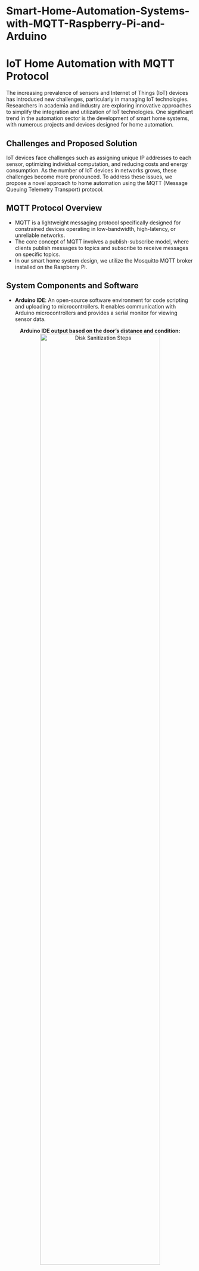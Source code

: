 # Smart-Home-Automation-Systems-with-MQTT-Raspberry-Pi-and-Arduino
# IoT Home Automation with MQTT Protocol

The increasing prevalence of sensors and Internet of Things (IoT) devices has introduced new challenges, particularly in managing IoT technologies. Researchers in academia and industry are exploring innovative approaches to simplify the integration and utilization of IoT technologies. One significant trend in the automation sector is the development of smart home systems, with numerous projects and devices designed for home automation.

## Challenges and Proposed Solution
IoT devices face challenges such as assigning unique IP addresses to each sensor, optimizing individual computation, and reducing costs and energy consumption. As the number of IoT devices in networks grows, these challenges become more pronounced. To address these issues, we propose a novel approach to home automation using the MQTT (Message Queuing Telemetry Transport) protocol.

## MQTT Protocol Overview
- MQTT is a lightweight messaging protocol specifically designed for constrained devices operating in low-bandwidth, high-latency, or unreliable networks.
- The core concept of MQTT involves a publish-subscribe model, where clients publish messages to topics and subscribe to receive messages on specific topics.
- In our smart home system design, we utilize the Mosquitto MQTT broker installed on the Raspberry Pi.

## System Components and Software
- **Arduino IDE**: An open-source software environment for code scripting and uploading to microcontrollers. It enables communication with Arduino microcontrollers and provides a serial monitor for viewing sensor data.
  
<p align="center">
<b>Arduino IDE output based on the door’s distance and condition:</b>  <br />
<img src="https://i.imgur.com/MIkRSEZ.png" height="80%" width="80%" alt="Disk Sanitization Steps"/>
</p>
<br /><br /><br />
<p align="center"><b>Arduino IDE output based on the temperature and light’s condition:</b> <br />
<img src="https://i.imgur.com/Isoijjq.png" height="80%" width="80%" alt="Disk Sanitization Steps"/></p>
<br /><br /><br /> 

- **MQTT Broker (Mosquitto)**: The Mosquitto MQTT broker serves as the central hub for receiving, filtering, and distributing messages between IoT devices and clients. In our system, it runs on the Raspberry Pi.
  
- **Python**: We implement various MQTT protocol features using Python, a high-level general-purpose programming language. Python libraries such as `paho-mqtt`, `tkinter` (for GUI), and `matplotlib` are utilized for developing the subscriber, subscriber dashboard, and control functionalities.
  
<p align="center"><b>Two publishers publishing data simultaneously:</b> <br />
<img src="https://i.imgur.com/KcMVd1v.png" height="80%" width="80%" alt="Disk Sanitization Steps"/></p>
<br /><br /><br /> 
<p align="center"><b>The console output of the subscriber:</b> <br />
<img src="https://i.imgur.com/Bzz9KOp.png" height="80%" width="80%" alt="Disk Sanitization Steps"/></p>
<br /><br /><br /> 

## Interactive Dashboard
We create a custom interactive Graphical User Interface (GUI) using Python to visualize and display real-time data received from publishers via the MQTT broker. The GUI includes two distinct interfaces:
- **Master Subscriber GUI**: Displays data from all subscribed topics.
  
- **Individual Subscriber GUI**: Allows users to select specific topics using toggle buttons for customized data visualization.
<p align="center"><b>Arduino IDE output based on the temperature and light’s condition:</b> <br />
<img src="https://i.imgur.com/DMU4O2n.png" height="80%" width="80%" alt="Disk Sanitization Steps"/></p>
<br /><br /><br /> 

## Technology Integration
The system integrates Arduino microcontrollers for sensor data collection:
- **Ultrasonic Sensor and Buzzer**: Connected to pins 13 and 14 on the first Arduino.
  
- **Light and Temperature Sensor, LED, and Fan**: Connected to pins A0, A2, 6, and 11 on the second Arduino.
<p align="center"><b>Light and temperature sensor, LED and fan:</b> <br />
<img src="https://i.imgur.com/Kp4YfKi.jpeg" height="80%" width="80%" alt="Disk Sanitization Steps"/></p>
<br /><br /><br /> 

## Results and Observations
- **Real-time Monitoring**: Graphical representations of door status (Open/Close), temperature, light conditions, and door distance are displayed through the GUI.
  
- **Sensor Readings**: Instantaneous changes in the environment, such as temperature fluctuations and door status transitions, are accurately captured and displayed.
  
- **Console Outputs**: The system showcases the asynchronous data publishing by two distinct publishers, reflecting the real-time status of the lamp, temperature, door distance, and door condition ("opened" or "closed").

## Conclusion and Future Work
Our experiment highlights the effectiveness of the MQTT protocol in conjunction with Raspberry Pi as a lightweight solution for home automation. The system demonstrates minimal bandwidth consumption, energy efficiency, and centralized control with a single IP address for all devices. Future directions include investigating the security aspects of the Mosquitto MQTT broker and conducting comparative studies on MQTT's efficiency and energy consumption compared to other messaging models.



<br /><br /><br />  
<b>Install Oracle VirtualBox:</b> <br />
<img src="https://i.imgur.com/Jrrj3lR.png" height="80%" width="80%" alt="Disk Sanitization Steps"/>
<br /><br /><br /> 
<b>Install Windows Server 2019 ISO on VM:</b> <br />
<img src="https://i.imgur.com/NTMjlL2.png" height="80%" width="80%" alt="Disk Sanitization Steps"/>
<br /><br /><br /> 
<b>Install Windows 10 ISO on VM:</b> <br />
<img src="https://i.imgur.com/DLG2F9L.png"80%" width="80%" alt="Disk Sanitization Steps"/>
<br /><br /><br /> 
<b>Rename the Network Connections:</b> <br />
<img src="https://i.imgur.com/ypDq1sx.png" height="80%" width="80%" alt="Disk Sanitization Steps"/>
<br /><br /><br /> 
<b>Set (TCP/IP) properties for Internal Connection:</b> <br />
<img src="https://i.imgur.com/ZJ9szlY.png" height="80%" width="80%" alt="Disk Sanitization Steps"/>
<br /><br /><br />
<b>Install Active Directory Domain Services on Server:</b> <br />
<img src="https://i.imgur.com/Nr6S8Dx.png" height="80%" width="80%" alt="Disk Sanitization Steps"/>
<br /><br /><br />
<b>Creat a domain name:</b> <br />
<img src="https://i.imgur.com/j7lQcqb.png" height="80%" width="80%" alt="Disk Sanitization Steps"/>
<br /><br /><br />
<b>Creat Admin Organization Unit:</b> <br />
<img src="https://i.imgur.com/4TFp8RS.png" height="80%" width="80%" alt="Disk Sanitization Steps"/>
<br /><br /><br />
<b>Creat Admin User:</b> <br />
<img src="https://i.imgur.com/s7M1T5l.png" height="80%" width="80%" alt="Disk Sanitization Steps"/>
<br />
<img src="https://i.imgur.com/rBPHtrY.jpeg" height="80%" width="80%" alt="Disk Sanitization Steps"/>
<br /><br /><br />
<b>Setup Remote Access Server (RAS):</b> <br />
Allow Client1 on Windows 10 to access to the internet throughout the Domain Controller (DC)
<img src="https://i.imgur.com/NLCb2IK.png" height="80%" width="80%" alt="Disk Sanitization Steps"/>
<br />
<img src="https://i.imgur.com/VWLf3IN.png" height="80%" width="80%" alt="Disk Sanitization Steps"/>
<br />
<img src="https://i.imgur.com/lFy3Z2f.png" height="80%" width="80%" alt="Disk Sanitization Steps"/>
<br />
<img src="https://i.imgur.com/r5c6MSm.png" height="80%" width="80%" alt="Disk Sanitization Steps"/>
<br />
<img src="https://i.imgur.com/aMvmNWl.png" height="80%" width="80%" alt="Disk Sanitization Steps"/>
<br /><br /><br />
<b>Setup DHCP Server on Domain Controller:</b> <br />
Allow Client1 on Windows 10 to to get IP address that get them allow to browse the internet
<img src="https://i.imgur.com/7Ch2ik2.png" height="80%" width="80%" alt="Disk Sanitization Steps"/>
<br /> 
<img src="https://i.imgur.com/D0LfRvA.png" height="80%" width="80%" alt="Disk Sanitization Steps"/>
<br />
<img src="https://i.imgur.com/TtLou4W.png" height="80%" width="80%" alt="Disk Sanitization Steps"/>
<br />
<img src="https://i.imgur.com/uWqG8O0.png" height="80%" width="80%" alt="Disk Sanitization Steps"/>
<br />
<img src="https://i.imgur.com/2CgXxYR.png" height="80%" width="80%" alt="Disk Sanitization Steps"/>
<br />
<img src="https://i.imgur.com/YrDfOQU.png" height="80%" width="80%" alt="Disk Sanitization Steps"/>
<br /><br /><br />
<b>Create sample users by PowerShell:</b> <br />
<img src="https://i.imgur.com/v9e1Orw.png" height="80%" width="80%" alt="Disk Sanitization Steps"/>
<br /> 
<img src="https://i.imgur.com/FuUvwfS.jpeg" height="80%" width="80%" alt="Disk Sanitization Steps"/>
<br /> 
<img src="https://i.imgur.com/vGk1Vvu.jpeg" height="80%" width="80%" alt="Disk Sanitization Steps"/>
<br /> 
<img src="https://i.imgur.com/DdepuLs.jpeg" height="80%" width="80%" alt="Disk Sanitization Steps"/>
<br /><br /><br />
<b>Create New VM as a Client1 and install Windows 10 ISO:</b> <br />
<img src="https://i.imgur.com/G4w0cm8.png" height="80%" width="80%" alt="Disk Sanitization Steps"/>
<br />
<img src="https://i.imgur.com/KxEQjSt.png" height="80%" width="80%" alt="Disk Sanitization Steps"/>
<br />
<img src="https://i.imgur.com/InDi0Vp.png" height="80%" width="80%" alt="Disk Sanitization Steps"/>
<br />  
<img src="https://i.imgur.com/ElQ8ABN.png" height="80%" width="80%" alt="Disk Sanitization Steps"/>
<br /><br /><br /> 
<b>Change the computer name and login with one of the users:</b> <br />
<img src="https://i.imgur.com/4CWkkpy.png" height="80%" width="80%" alt="Disk Sanitization Steps"/>
<br />
<img src="https://i.imgur.com/lnnjo5X.jpeg" height="80%" width="80%" alt="Disk Sanitization Steps"/>
<br />  
</p>
<!--
 ```diff
- text in red
+ text in green
! text in orange
# text in gray
@@ text in purple (and bold)@@
```
--!>
